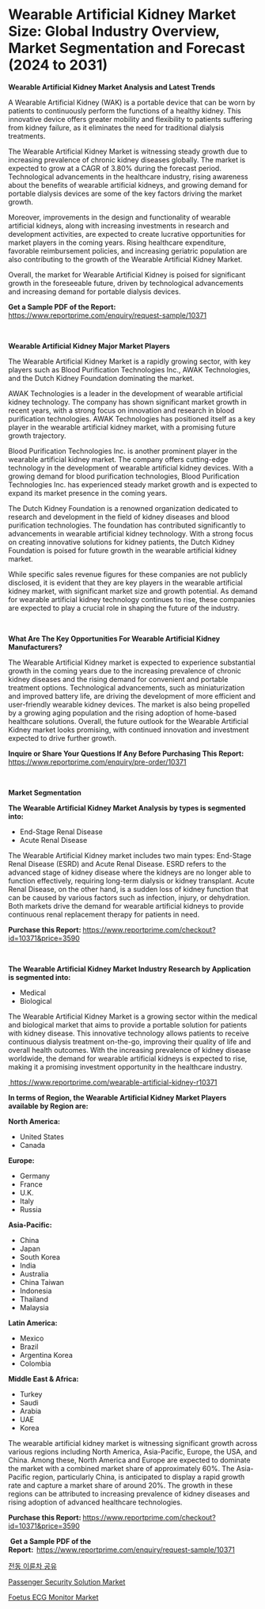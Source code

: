 <p><h1>Wearable Artificial Kidney Market Size: Global Industry Overview, Market Segmentation and Forecast (2024 to 2031)</h1></p><p><strong>Wearable Artificial Kidney Market Analysis and Latest Trends</strong></p>
<p><p>A Wearable Artificial Kidney (WAK) is a portable device that can be worn by patients to continuously perform the functions of a healthy kidney. This innovative device offers greater mobility and flexibility to patients suffering from kidney failure, as it eliminates the need for traditional dialysis treatments.</p><p>The Wearable Artificial Kidney Market is witnessing steady growth due to increasing prevalence of chronic kidney diseases globally. The market is expected to grow at a CAGR of 3.80% during the forecast period. Technological advancements in the healthcare industry, rising awareness about the benefits of wearable artificial kidneys, and growing demand for portable dialysis devices are some of the key factors driving the market growth.</p><p>Moreover, improvements in the design and functionality of wearable artificial kidneys, along with increasing investments in research and development activities, are expected to create lucrative opportunities for market players in the coming years. Rising healthcare expenditure, favorable reimbursement policies, and increasing geriatric population are also contributing to the growth of the Wearable Artificial Kidney Market.</p><p>Overall, the market for Wearable Artificial Kidney is poised for significant growth in the foreseeable future, driven by technological advancements and increasing demand for portable dialysis devices.</p></p>
<p><strong>Get a Sample PDF of the Report:&nbsp;</strong> <a href="https://www.reportprime.com/enquiry/request-sample/10371">https://www.reportprime.com/enquiry/request-sample/10371</a></p>
<p>&nbsp;</p>
<p><strong>Wearable Artificial Kidney Major Market Players</strong></p>
<p><p>The Wearable Artificial Kidney Market is a rapidly growing sector, with key players such as Blood Purification Technologies Inc., AWAK Technologies, and the Dutch Kidney Foundation dominating the market. </p><p>AWAK Technologies is a leader in the development of wearable artificial kidney technology. The company has shown significant market growth in recent years, with a strong focus on innovation and research in blood purification technologies. AWAK Technologies has positioned itself as a key player in the wearable artificial kidney market, with a promising future growth trajectory.</p><p>Blood Purification Technologies Inc. is another prominent player in the wearable artificial kidney market. The company offers cutting-edge technology in the development of wearable artificial kidney devices. With a growing demand for blood purification technologies, Blood Purification Technologies Inc. has experienced steady market growth and is expected to expand its market presence in the coming years.</p><p>The Dutch Kidney Foundation is a renowned organization dedicated to research and development in the field of kidney diseases and blood purification technologies. The foundation has contributed significantly to advancements in wearable artificial kidney technology. With a strong focus on creating innovative solutions for kidney patients, the Dutch Kidney Foundation is poised for future growth in the wearable artificial kidney market.</p><p>While specific sales revenue figures for these companies are not publicly disclosed, it is evident that they are key players in the wearable artificial kidney market, with significant market size and growth potential. As demand for wearable artificial kidney technology continues to rise, these companies are expected to play a crucial role in shaping the future of the industry.</p></p>
<p>&nbsp;</p>
<p><strong>What Are The Key Opportunities For Wearable Artificial Kidney Manufacturers?</strong></p>
<p><p>The Wearable Artificial Kidney market is expected to experience substantial growth in the coming years due to the increasing prevalence of chronic kidney diseases and the rising demand for convenient and portable treatment options. Technological advancements, such as miniaturization and improved battery life, are driving the development of more efficient and user-friendly wearable kidney devices. The market is also being propelled by a growing aging population and the rising adoption of home-based healthcare solutions. Overall, the future outlook for the Wearable Artificial Kidney market looks promising, with continued innovation and investment expected to drive further growth.</p></p>
<p><strong>Inquire or Share Your Questions If Any Before Purchasing This Report:</strong> <a href="https://www.reportprime.com/enquiry/pre-order/10371">https://www.reportprime.com/enquiry/pre-order/10371</a></p>
<p>&nbsp;</p>
<p><strong>Market Segmentation</strong></p>
<p><strong>The Wearable Artificial Kidney Market Analysis by types is segmented into:</strong></p>
<p><ul><li>End-Stage Renal Disease</li><li>Acute Renal Disease</li></ul></p>
<p><p>The Wearable Artificial Kidney market includes two main types: End-Stage Renal Disease (ESRD) and Acute Renal Disease. ESRD refers to the advanced stage of kidney disease where the kidneys are no longer able to function effectively, requiring long-term dialysis or kidney transplant. Acute Renal Disease, on the other hand, is a sudden loss of kidney function that can be caused by various factors such as infection, injury, or dehydration. Both markets drive the demand for wearable artificial kidneys to provide continuous renal replacement therapy for patients in need.</p></p>
<p><strong>Purchase this Report:&nbsp;</strong><a href="https://www.reportprime.com/checkout?id=10371&price=3590">https://www.reportprime.com/checkout?id=10371&price=3590</a></p>
<p>&nbsp;</p>
<p><strong>The Wearable Artificial Kidney Market Industry Research by Application is segmented into:</strong></p>
<p><ul><li>Medical</li><li>Biological</li></ul></p>
<p><p>The Wearable Artificial Kidney Market is a growing sector within the medical and biological market that aims to provide a portable solution for patients with kidney disease. This innovative technology allows patients to receive continuous dialysis treatment on-the-go, improving their quality of life and overall health outcomes. With the increasing prevalence of kidney disease worldwide, the demand for wearable artificial kidneys is expected to rise, making it a promising investment opportunity in the healthcare industry.</p></p>
<p><a href="https://www.reportprime.com/wearable-artificial-kidney-r10371">&nbsp;https://www.reportprime.com/wearable-artificial-kidney-r10371</a></p>
<p><strong>In terms of Region, the Wearable Artificial Kidney Market Players available by Region are:</strong></p>
<p>
    <p> <strong> North America: </strong>
        <ul>
            <li>United States</li>
            <li>Canada</li>
        </ul>
        </p> 
    <p> <strong> Europe: </strong>
        <ul>
            <li>Germany</li>
            <li>France</li>
            <li>U.K.</li>
            <li>Italy</li>
            <li>Russia</li>
        </ul>
        </p> 
    <p> <strong> Asia-Pacific: </strong>
        <ul>
            <li>China</li>
            <li>Japan</li>
            <li>South Korea</li>
            <li>India</li>
            <li>Australia</li>
            <li>China Taiwan</li>
            <li>Indonesia</li>
            <li>Thailand</li>
            <li>Malaysia</li>
        </ul>
        </p> 
    <p> <strong> Latin America: </strong>
        <ul>
            <li>Mexico</li>
            <li>Brazil</li>
            <li>Argentina Korea</li>
            <li>Colombia</li>
        </ul>
        </p> 
    <p> <strong> Middle East & Africa: </strong>
        <ul>
            <li>Turkey</li>
            <li>Saudi</li>
            <li>Arabia</li>
            <li>UAE</li>
            <li>Korea</li>
        </ul>
    </p>
    </p>
<p><p>The wearable artificial kidney market is witnessing significant growth across various regions including North America, Asia-Pacific, Europe, the USA, and China. Among these, North America and Europe are expected to dominate the market with a combined market share of approximately 60%. The Asia-Pacific region, particularly China, is anticipated to display a rapid growth rate and capture a market share of around 20%. The growth in these regions can be attributed to increasing prevalence of kidney diseases and rising adoption of advanced healthcare technologies.</p></p>
<p><strong>Purchase this Report: </strong><a href="https://www.reportprime.com/checkout?id=10371&price=3590">https://www.reportprime.com/checkout?id=10371&price=3590</a></p>
<p>&nbsp;<strong>Get a Sample PDF of the Report:&nbsp;&nbsp;</strong><a href="https://www.reportprime.com/enquiry/request-sample/10371">https://www.reportprime.com/enquiry/request-sample/10371</a></p>
<p><strong></strong></p>
<p><p><a href="https://github.com/hxzi07639916/Market-Research-Report-List-3/blob/main/8117255122097.md">전동 이륜차 공유</a></p><p><a href="https://view.publitas.com/reportprime-1/global-passenger-security-solution-market-trends-insights-into-growth-opportunities-and-challenges-forecasted-from-2024-to-2031/">Passenger Security Solution Market</a></p><p><a href="https://github.com/muhammadasraf467/Market-Research-Report-List-1/blob/main/foetus-ecg-monitor-market.md">Foetus ECG Monitor Market</a></p></p>